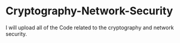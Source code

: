 # Cryptography-Network-Security
I will upload all of the Code related to the cryptography and network security.
